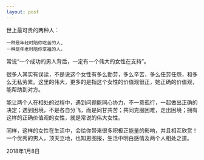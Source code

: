 ```yaml
---
layout: post
---
```

 
世上最可贵的两种人：
```
一种是年轻时陪你吃苦的人,
一种是年老时陪你享福的人。  
```
常说“一个成功的男人背后，一定有一个伟大的女性在支持”。

很多人其实有误读，不是说这个女性有多么勤劳，多么辛苦，多么任劳任怨，和多么无私劳累。这里的伟大，更多的是指这个女性的价值观很正，她正确的价值观，能帮助到对方。

能让两个人在相处的过程中，遇到问题能同心协力，不一意孤行，一起做出正确的决定；遇到困境，不是各自分飞，而是同甘共苦；共同克服困难，走出困境；拥有这样的正确价值观的女性，就是常说的伟大女性。

同样，这样的女性在生活中，会给你带来很多积极正能量的影响，并且相互欣赏！一个优秀的男人，顶天立地，也知恩图报，生活中明白感情及两个人相处之道。

2018年1月8日